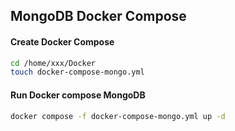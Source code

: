 ## MongoDB Docker Compose

#### Create Docker Compose
```bash
cd /home/xxx/Docker
touch docker-compose-mongo.yml
```

#### Run Docker compose MongoDB
```bash
docker compose -f docker-compose-mongo.yml up -d
```
